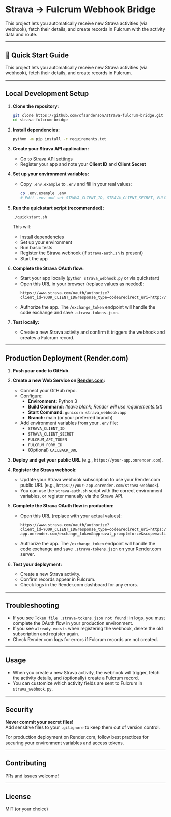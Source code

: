 # Strava → Fulcrum Webhook Bridge

This project lets you automatically receive new Strava activities (via webhook), fetch their details, and create records in Fulcrum with the activity data and route.

---

## 🚀 Quick Start Guide

This project lets you automatically receive new Strava activities (via webhook), fetch their details, and create records in Fulcrum.

---

## Local Development Setup

1. **Clone the repository:**
    ```sh
    git clone https://github.com/cfsanderson/strava-fulcrum-bridge.git
    cd strava-fulcrum-bridge
    ```

2. **Install dependencies:**
    ```sh
    python -m pip install -r requirements.txt
    ```

3. **Create your Strava API application:**
    - Go to [Strava API settings](https://www.strava.com/settings/api)
    - Register your app and note your **Client ID** and **Client Secret**

4. **Set up your environment variables:**
    - Copy `.env.example` to `.env` and fill in your real values:
      ```sh
      cp .env.example .env
      # Edit .env and set STRAVA_CLIENT_ID, STRAVA_CLIENT_SECRET, FULCRUM_API_TOKEN, FULCRUM_FORM_ID
      ```

5. **Run the quickstart script (recommended):**
    ```sh
    ./quickstart.sh
    ```
    This will:
    - Install dependencies
    - Set up your environment
    - Run basic tests
    - Register the Strava webhook (if `strava-auth.sh` is present)
    - Start the app

6. **Complete the Strava OAuth flow:**
    - Start your app locally (`python strava_webhook.py` or via quickstart)
    - Open this URL in your browser (replace values as needed):
      ```
      https://www.strava.com/oauth/authorize?client_id=YOUR_CLIENT_ID&response_type=code&redirect_uri=http://localhost:5055/exchange_token&approval_prompt=force&scope=activity:read_all
      ```
    - Authorize the app. The `/exchange_token` endpoint will handle the code exchange and save `.strava-tokens.json`.

7. **Test locally:**
    - Create a new Strava activity and confirm it triggers the webhook and creates a Fulcrum record.

---

## Production Deployment (Render.com)

1. **Push your code to GitHub.**

2. **Create a new Web Service on [Render.com](https://render.com/):**
    - Connect your GitHub repo.
    - Configure:
      - **Environment:** Python 3
      - **Build Command:** *(leave blank; Render will use requirements.txt)*
      - **Start Command:** `gunicorn strava_webhook:app`
      - **Branch:** main (or your preferred branch)
    - Add environment variables from your `.env` file:
      - `STRAVA_CLIENT_ID`
      - `STRAVA_CLIENT_SECRET`
      - `FULCRUM_API_TOKEN`
      - `FULCRUM_FORM_ID`
      - (Optional) `CALLBACK_URL`

3. **Deploy and get your public URL** (e.g., `https://your-app.onrender.com`).

4. **Register the Strava webhook:**
    - Update your Strava webhook subscription to use your Render.com public URL (e.g., `https://your-app.onrender.com/strava-webhook`).
    - You can use the `strava-auth.sh` script with the correct environment variables, or register manually via the Strava API.

5. **Complete the Strava OAuth flow in production:**
    - Open this URL (replace with your actual values):
      ```
      https://www.strava.com/oauth/authorize?client_id=YOUR_CLIENT_ID&response_type=code&redirect_uri=https://your-app.onrender.com/exchange_token&approval_prompt=force&scope=activity:read_all
      ```
    - Authorize the app. The `/exchange_token` endpoint will handle the code exchange and save `.strava-tokens.json` on your Render.com server.

6. **Test your deployment:**
    - Create a new Strava activity.
    - Confirm records appear in Fulcrum.
    - Check logs in the Render.com dashboard for any errors.

---

## Troubleshooting

- If you see `Token file .strava-tokens.json not found!` in logs, you must complete the OAuth flow in your production environment.
- If you see `already exists` when registering the webhook, delete the old subscription and register again.
- Check Render.com logs for errors if Fulcrum records are not created.

---

## Usage

-   When you create a new Strava activity, the webhook will trigger, fetch the activity details, and (optionally) create a Fulcrum record.
-   You can customize which activity fields are sent to Fulcrum in `strava_webhook.py`.

---

## Security

**Never commit your secret files!**  
Add sensitive files to your `.gitignore` to keep them out of version control.

For production deployment on Render.com, follow best practices for securing your environment variables and access tokens.

---

## Contributing

PRs and issues welcome!

---

## License

MIT (or your choice)
